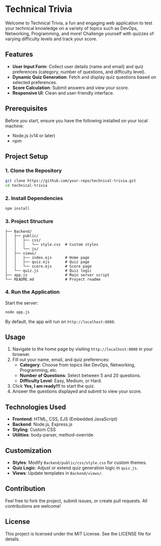
# Technical Trivia

Welcome to Technical Trivia, a fun and engaging web application to test your technical knowledge on a variety of topics such as DevOps, Networking, Programming, and more! Challenge yourself with quizzes of varying difficulty levels and track your score.

## Features

- **User Input Form**: Collect user details (name and email) and quiz preferences (category, number of questions, and difficulty level).
- **Dynamic Quiz Generation**: Fetch and display quiz questions based on selected preferences.
- **Score Calculation**: Submit answers and view your score.
- **Responsive UI**: Clean and user-friendly interface.

## Prerequisites

Before you start, ensure you have the following installed on your local machine:

- Node.js (v14 or later)
- npm

## Project Setup

### 1. Clone the Repository

```bash
git clone https://github.com/your-repo/technical-trivia.git
cd technical-trivia
```

### 2. Install Dependencies

```bash
npm install
```

### 3. Project Structure

```
├── Backend/
│   ├── public/
│   │   ├── css/
│   │   │   └── style.css  # Custom styles
│   │   └── js/
│   ├── views/
│   │   ├── index.ejs      # Home page
│   │   ├── quiz.ejs       # Quiz page
│   │   └── score.ejs      # Score page
│   └── quiz.js            # Quiz logic
├── app.js                 # Main server script
└── README.md              # Project readme
```

### 4. Run the Application

Start the server:

```bash
node app.js
```

By default, the app will run on `http://localhost:8080`.

## Usage

1. Navigate to the home page by visiting `http://localhost:8080` in your browser.
2. Fill out your name, email, and quiz preferences:
   - **Category**: Choose from topics like DevOps, Networking, Programming, etc.
   - **Number of Questions**: Select between 5 and 20 questions.
   - **Difficulty Level**: Easy, Medium, or Hard.
3. Click **Yes, I am ready!!!** to start the quiz.
4. Answer the questions displayed and submit to view your score.

## Technologies Used

- **Frontend**: HTML, CSS, EJS (Embedded JavaScript)
- **Backend**: Node.js, Express.js
- **Styling**: Custom CSS
- **Utilities**: body-parser, method-override

## Customization

- **Styles**: Modify `Backend/public/css/style.css` for custom themes.
- **Quiz Logic**: Adjust or extend quiz generation logic in `quiz.js`.
- **Views**: Update templates in `Backend/views/`.

## Contribution

Feel free to fork the project, submit issues, or create pull requests. All contributions are welcome!

## License

This project is licensed under the MIT License. See the LICENSE file for details.
